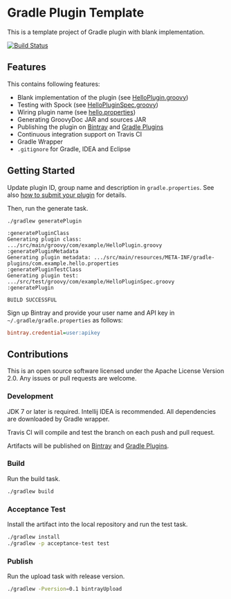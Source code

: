 Gradle Plugin Template
======================

This is a template project of Gradle plugin with blank implementation.

[![Build Status](https://travis-ci.org/int128/gradle-plugin-blank.png)](https://travis-ci.org/int128/gradle-plugin-blank)


Features
--------

This contains following features:

  * Blank implementation of the plugin (see [HelloPlugin.groovy](src/main/groovy/com/example/HelloPlugin.groovy))
  * Testing with Spock (see [HelloPluginSpec.groovy](src/test/groovy/com/example/HelloPluginSpec.groovy))
  * Wiring plugin name (see [hello.properties](src/main/resources/META-INF/gradle-plugins/hello.properties))
  * Generating GroovyDoc JAR and sources JAR
  * Publishing the plugin on [Bintray](https://bintray.com) and [Gradle Plugins](http://plugins.gradle.org)
  * Continuous integration support on Travis CI
  * Gradle Wrapper
  * `.gitignore` for Gradle, IDEA and Eclipse


Getting Started
---------------

Update plugin ID, group name and description in `gradle.properties`.
See also [how to submit your plugin](http://plugins.gradle.org/submit) for details.

Then, run the generate task.

```
./gradlew generatePlugin

:generatePluginClass
Generating plugin class: .../src/main/groovy/com/example/HelloPlugin.groovy
:generatePluginMetadata
Generating plugin metadata: .../src/main/resources/META-INF/gradle-plugins/com.example.hello.properties
:generatePluginTestClass
Generating plugin test: .../src/test/groovy/com/example/HelloPluginSpec.groovy
:generatePlugin

BUILD SUCCESSFUL
```

Sign up Bintray and provide your user name and API key in `~/.gradle/gradle.properties` as follows:

```ini
bintray.credential=user:apikey
```


Contributions
-------------

This is an open source software licensed under the Apache License Version 2.0.
Any issues or pull requests are welcome.

### Development

JDK 7 or later is required.
Intellij IDEA is recommended.
All dependencies are downloaded by Gradle wrapper.

Travis CI will compile and test the branch on each push and pull request.

Artifacts will be published on [Bintray](https://bintray.com) and [Gradle Plugins](http://plugins.gradle.org).

### Build

Run the build task.

```sh
./gradlew build
```

### Acceptance Test

Install the artifact into the local repository and run the test task.

```sh
./gradlew install
./gradlew -p acceptance-test test
```

### Publish

Run the upload task with release version.

```sh
./gradlew -Pversion=0.1 bintrayUpload
```
